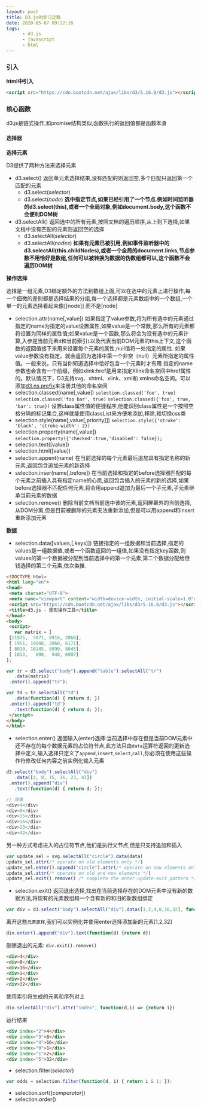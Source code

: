 ```yaml
---
layout: post
title: D3.js的学习之路
date: 2020-05-07 09:22:16
tags:
      - d3.js
      - javascript
      - html
---
```


### 引入

**html中引入**
~~~html
<script src="https://cdn.bootcdn.net/ajax/libs/d3/5.16.0/d3.js"></script>
~~~

### 核心函数

d3.js是链式操作,和promise结构类似,函数执行的返回值都是函数本身

#### 选择器

**<b>选择元素</b>**

D3提供了两种方法来选择元素
* d3.select()
    返回单元素选择结果,没有匹配的则返回空,多个匹配只返回第一个匹配的元素
    * d3.select(*selector*)
    * d3.select(*node*) **选中指定节点,如果已经引用了一个节点.例如时间监听器的d3.select(this),或者一个全局对象,例如document.body,这个函数不会便利DOM树**
* d3.selectAll()
    返回选中的所有元素,按照文档的遍历顺序,从上到下选择,如果文档中没有匹配的元素则返回空的选择
    * d3.selectAll(*selector*)
    * d3.selectAll(*nodes*) **如果有元素已被引用,例如事件监听器中的d3.selectAll(this.childNodes),或者一个全局的document.links,节点参数不用恰好是数组,任何可以被转换为数据的伪数组都可以,这个函数不会遍历DOM树**



**<b>操作选择</b>**

选择是一组元素,D3绑定额外的方法到数组上面,可以在选中的元素上进行操作,每一个细微的差别都是选择结果的分组,每一个选择都是元素数组中的一个数组,一个单一的元素选择看起来像[[node]] 而不是[node]

* selection.attr(name[,value])
  如果指定了value参数,将为所有选中的元素通过指定的name为指定的value设置属性,如果value是一个常数,那么所有的元素都将设置为同样的属性值;如果value是一个函数,那么将会为没有选中的元素计算,入参是当前元素`d`和当前索引`i`以及代表当前DOM元素的this上下文,这个函数的返回值接下来用来设置每个元素的属性,null值将一处指定的属性.
  如果value参数没有指定，就会返回为选择中第一个非空（null）元素所指定的属性值。一般来说，只有当你知道选择中恰好包含一个元素时才有用
  指定的name参数也会含有一个前缀，例如xlink:href是用来指定Xlink命名空间中href属性的。默认情况下，D3支持svg、xhtml、xlink、xml和 xmlns命名空间。可以添加[d3.ns.prefix](https://github.com/d3/d3/wiki/%E5%91%BD%E5%90%8D%E7%A9%BA%E9%97%B4#prefix)来注册其他的命名空间
* selection.classed(name[,value])
  `selection.classed('foo', true)`
  `selection.classed('foo bar', true)`
  `selection.classed({'foo', true, 'bar': true})`
  设置class属性值的便捷程序,他能识别class属性是一个按照空格分隔的标记集合,这样就能使用classList来方便地添加,移除,和切换css类
* selection.style(name[,value[,priority]])
  `selection.style({'stroke': 'black', 'stroke-width': 2})`
* selection.property(name[,value])
  `selection.property({'checked':true,'disabled': false});`
* selection.text([value])
* selection.html([value])
* selection.appent(name)
  在当前选择的每个元素最后追加具有指定名称的新元素,返回包含追加元素的新选择
* selection.inser(name[,before])
  在当前选择和指定的before选择器匹配的每个元素之前插入具有指定name的心愿,返回包含插入的元素的新的选择,如果before选择器不匹配任何元素,将会用append追加为最后一个子元素,子元素继承当前元素的数据
* selection.remove()
  删除当前文档当前选中该的元素,返回屏幕外的当前选择,从DOM分离,但是目前被删除的元素无法重新添加,但是可以用append和insert重新添加元素

**<b>数据</b>**

 * selection.data([values,[,keys]])
    链接指定的一组数据和当前选择,指定的values是一组数据值,或者一个函数返回的一组值,如果没有指定key函数,则values的第一个数据被分配到当前选择中的第一个元素,第二个数据分配给但钱选择的第二个元素,依次类推.
 ~~~html
 <!DOCTYPE html>
<html lang="en">
<head>
  <meta charset="UTF-8">
  <meta name="viewport" content="width=device-width, initial-scale=1.0">
  <script src="https://cdn.bootcdn.net/ajax/libs/d3/5.16.0/d3.js"></script>
  <title>d3.js - 图形操作工具</title>
</head>
<body>
  <script>
    var matrix = [
  [11975,  5871, 8916, 2868],
  [ 1951, 10048, 2060, 6171],
  [ 8010, 16145, 8090, 8045],
  [ 1013,   990,  940, 6907]
];

var tr = d3.select("body").append("table").selectAll("tr")
    .data(matrix)
  .enter().append("tr");

var td = tr.selectAll("td")
    .data(function(d) { return d; })
  .enter().append("td")
    .text(function(d) { return d; });
  </script>
</body>
</html>
 ~~~
 * selection.enter()
 返回输入(enter)选择:当前选择中存在但是当前DOM元素中还不存在的每个数据元素的占位符节点,此方法只由`data`运算符返回的更新选择中定义,输入选择只定义了`append`,`insert`,`select`,`call`,你必须在使用这些操作符修改任何内容之前实例化输入元素
 ~~~js
 d3.select("body").selectAll("div")
    .data([4, 8, 15, 16, 23, 42])
  .enter().append("div")
    .text(function(d) { return d; });

// 效果
<div>4</div>
<div>8</div>
<div>15</div>
<div>16</div>
<div>23</div>
<div>42</div>
 ~~~
另一种方式考虑进入的占位符节点,他们是执行父节点,但是只支持追加和插入
~~~js
var update_sel = svg.selectAll("circle").data(data)
update_sel.attr(/* operate on old elements only */)
update_sel.enter().append("circle").attr(/* operate on new elements only */)
update_sel.attr(/* operate on old and new elements */)
update_sel.exit().remove() /* complete the enter-update-exit pattern */
~~~
  * selection.exit()
  返回退出选择,找出在当前选择存在的DOM元素中没有新的数据方法,将现有的元素数组和一个含有新的和旧的新数组绑定
  ~~~js
  var div = d3.select("body").selectAll("div").data([1,2,4,8,16,32], function (d) {return d})
  ~~~
  离开这些`元素原样`,我们可以实例化并使用enter选择添加新的元素[1,2,32]
  
  ~~~js
  div.enter().append("div").text(function(d) {return d})
  ~~~

  删除退出的元素: `div.exit().remove()`

  ~~~html
  <div>4</div>
<div>8</div>
<div>16</div>
<div>1</div>
<div>2</div>
<div>32</div>
  ~~~

  使用索引将生成的元素和序列对上

  ~~~js
  div.selectAll("div").attr("index", function(d,i) => {return i})
  ~~~
  运行结果
  ~~~html
  <div index="2">4</div>
<div index="3">8</div>
<div index="4">16</div>
<div index="0">1</div>
<div index="1">2</div>
<div index="5">32</div>
  ~~~

  * selection.filter(*selector*)

  ~~~js
  var odds = selection.filter(function(d, i) { return i & 1; });
  ~~~
  * selection.sort([*comparator*])
  * selection.order()
